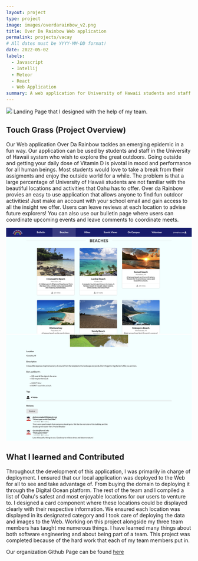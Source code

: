 ```yaml
---
layout: project
type: project
image: images/overdarainbow_v2.png
title: Over Da Rainbow Web application
permalink: projects/vacay
# All dates must be YYYY-MM-DD format!
date: 2022-05-02
labels:
  - Javascript
  - Intellij
  - Meteor
  - React
  - Web Application
summary: A web application for University of Hawaii students and staff to find beautiful outdoor locations and activities to ease their mind from their education.
---
```

 <img class="ui image" src="../images/landing.png">
 Landing Page that I designed with the help of my team.


## Touch Grass (Project Overview)

Our Web application Over Da Rainbow tackles an emerging epidemic in a fun way. Our application can be used by students and staff in the University of Hawaii system who wish to explore the great outdoors. Going outside and getting your daily dose of Vitamin D is pivotal in mood and performance for all human beings. Most students would love to take a break from their assigments and enjoy the outside world for a while. The problem is that a large percentage of University of Hawaii students are not familiar with the beautiful locations and activities that Oahu has to offer. Over da Rainbow provies an easy to use application that allows anyone to find fun outdoor activities! Just make an account with your school email and gain access to all the insight we offer. Users can leave reviews at each location to advise future explorers! You can also use our bulletin page where users can coordinate upcoming events and leave comments to coordinate meets.

<img class="ui medium left floated image" src="../images/hike-page.png">  <img class="ui medium right floated image" src="../images/review.png">

## What I learned and Contributed

Throughout the development of this application, I was primarily in charge of deployment. I ensured that our local application was deployed to the Web for all to see and take advantage of. From buying the domain to deploying it through the Digital Ocean platform. The rest of the team and I compiled a list of Oahu's safest and most enjoyable locations for our users to venture to. I designed a card component where these locations could be displayed clearly with their respective information. We ensured each location was displayed in its designated category and I took care of deploying the data and images to the Web. Working on this project alongside my three team members has taught me numerous things. I have learned many things about both software engineering and about being part of a team. This project was completed because of the hard work that each of my team members put in. 

Our organization Github Page can be found [here](https://github.com/over-da-rainbow/over-da-rainbow)
